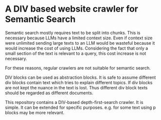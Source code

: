 # A DIV based website crawler for Semantic Search 

Semantic search mostly requires text to be split into chunks. This is necessary because LLMs have a limited context size. 
Even if context size were unlimited sending large texts to an LLM would be wasteful because it would increase the cost of using LLMs. 
Considering the fact that only a small section of the text is relevant to a query, this cost increase is not necessary.

For these reasons, regular crawlers are not suitable for semantic search. 

DIV blocks can be used as abstraction blocks. 
It is safe to assume different div blocks contain text which tries to explain different topics. 
If div blocks are not kept the nuance in the text is lost.
Thus different div block texts should be regarded as different documents.

This repository contains a DIV-based depth-first-search crawler. It is simple. 
It can be extended for specific purposes.
e.g. for some text using p blocks may be more relevant.


